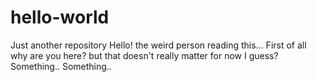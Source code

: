 # hello-world
Just another repository
Hello! the weird person reading this...
First of all why are you here?
but that doesn't really matter for now I guess?
Something.. Something..
